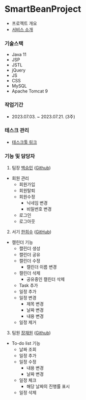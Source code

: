 # SmartBeanProject
- 프로젝트 개요
- [서비스 소개](https://www.canva.com/design/DAFnjGL2kvU/dbFV5RBkqk7ZTckhyc7xpA/edit?utm_content=DAFnjGL2kvU&utm_campaign=designshare&utm_medium=link2&utm_source=sharebutton)

### 기술스택
- Java 11
- JSP
- JSTL
- jQuery
- JS
- CSS
- MySQL
- Apache Tomcat 9

[//]: # (- [이미지태그]&#40;이미지주소&#41;)

[//]: # (- <img src="이미지주소" width="300px">)

### 작업기간
- 2023.07.03. ~ 2023.07.21. (3주)

### 테스크 관리
- [테스크툴 링크](https://www.notion.so/sally-/ef1ce57526c1471bb86643788b159599?v=5ce957f28c834df09c15b25d019d3ece&pvs=4)

### 기능 및 담당자
1. 팀장 [백승민](Mailto:qortmdals120@gmail.com) ([Github](http://github.com/alstmd7))
  - 회원 관리
    - 회원가입
    - 회원탈퇴
    - 회원수정
      - 닉네임 변경
      - 비밀번호 변경
    - 로그인
    - 로그아웃
2. 서기 [한희수](mailto:juntu09@gmail.com) ([GitHub](https://github.com/hee-duck))
  - 캘린더 기능
    - 캘린더 생성
    - 캘린더 공유
    - 캘린더 수정
      - 캘린더 이름 변경
    - 캘린더 삭제
      - 공유중인 캘린더 삭제
    - Task 추가
    - 일정 추가
    - 일정 변경
      - 제목 변경
      - 날짜 변경
      - 내용 변경
    - 일정 제거
3. 팀원 [장재원](Mailto:lokcdown7739@naver.com) ([Github](https://github.com/JangJaeWone))
  - To-do list 기능
    - 날짜 조회
    - 일정 추가
    - 일정 수정
      - 내용 변경
      - 날짜 변경
    - 일정 체크
      - 해당 날짜의 진행률 표시
    - 일정 삭제
    
